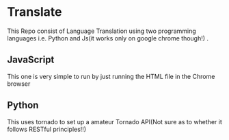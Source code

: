 # Translate

This Repo consist of Language Translation using two programming languages i.e. Python and Js(it works only on google chrome though!) .


## JavaScript

This one is very simple to run by just running the HTML file in the Chrome browser


## Python

This uses tornado to set up a amateur Tornado API(Not sure as to whether it follows RESTful principles!!)
